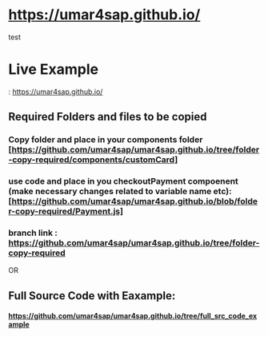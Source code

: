 # https://umar4sap.github.io/
test


# Live Example 

: https://umar4sap.github.io/



## Required Folders and files to be copied
### Copy folder and place in your components folder [https://github.com/umar4sap/umar4sap.github.io/tree/folder-copy-required/components/customCard]
### use code and place in you checkoutPayment compoenent (make necessary  changes related to variable name etc):[https://github.com/umar4sap/umar4sap.github.io/blob/folder-copy-required/Payment.js]
### branch link : https://github.com/umar4sap/umar4sap.github.io/tree/folder-copy-required
OR

## Full Source Code with Eaxample:
#### https://github.com/umar4sap/umar4sap.github.io/tree/full_src_code_example







